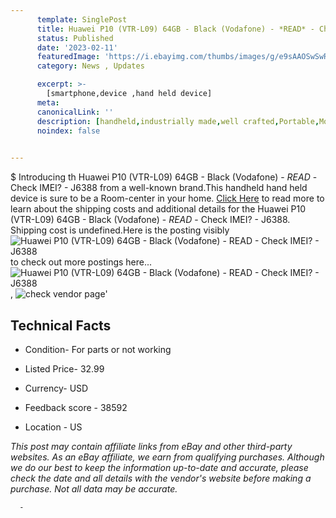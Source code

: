 ```yaml
---
      template: SinglePost
      title: Huawei P10 (VTR-L09) 64GB - Black (Vodafone) - *READ* - Check IMEI? - J6388
      status: Published
      date: '2023-02-11'
      featuredImage: 'https://i.ebayimg.com/thumbs/images/g/e9sAAOSwSwRjdUzT/s-l225.jpg'
      category: News , Updates

      excerpt: >-
        [smartphone,device ,hand held device]
      meta:
      canonicalLink: ''
      description: [handheld,industrially made,well crafted,Portable,Mobile,Compact,Convenient,Lightweight,Maneuverable,Man-portable,Miniature,Carriable,Hand-held,Light,Holdable,Transportable,Mobile device,Pocket-sized,On-the-go,Wireless,Cordless,Compact size,Convenient size, smartphone,device ,hand held device]
      noindex: false
      

---
```

$
      Introducing th Huawei P10 (VTR-L09) 64GB - Black (Vodafone) - *READ* - Check IMEI? - J6388 from a well-known brand.This handheld hand held device is sure to be a Room-center in your home. [Click Here](https://www.ebay.com/itm/134330806457?hash=item1f46bd70b9%3Ag%3Ae9sAAOSwSwRjdUzT&amdata=enc%3AAQAHAAAA4DPxfidfp0wq%2Bkol9bQfANJIHnWZ9I%2BP5Ylr6J%2By3mk0XVgbXe4v5Uhm169l43vldsNwGnJUwd4A%2FujHVDMT1OcZFZasL48Yw47yVKMVizEKLM8jpQllPH3cvDtgMsNXQ2lgUOsFLBX8Z1x0r%2FXRlYnxlogkFis2VdS8EdKevdkbDLcO8WbgYx0sAi%2FdS0gJZ6BEL9FftKq7P2okFi4AbaR3xve2h4tIS12r%2FuNBO4NYKr1GYMio4l8Kyh3txez6LsN8l9Mo%2FsOf%2BhmfjArp68WYYmjLuV7FPF7iob9jyvQ0&mkevt=1&mkcid=1&mkrid=711-53200-19255-0&campid=%253CePNCampaignId%253E&customid=%253CreferenceId%253E&toolid=10049) to read more to learn about the shipping costs and additional details for the Huawei P10 (VTR-L09) 64GB - Black (Vodafone) - *READ* - Check IMEI? - J6388. Shipping cost is undefined.Here is the posting visibly ![Huawei P10 (VTR-L09) 64GB - Black (Vodafone) - *READ* - Check IMEI? - J6388](https://i.ebayimg.com/thumbs/images/g/e9sAAOSwSwRjdUzT/s-l225.jpg) to check out more postings here... ![Huawei P10 (VTR-L09) 64GB - Black (Vodafone) - *READ* - Check IMEI? - J6388](https://i.ebayimg.com/images/g/e9sAAOSwSwRjdUzT/s-l1600.jpg), ![check vendor page](https://origin-galleryplus.ebayimg.com/ws/web/134330806457_2_0_1/225x225.jpg,https://origin-galleryplus.ebayimg.com/ws/web/134330806457_3_0_1/225x225.jpg,https://origin-galleryplus.ebayimg.com/ws/web/134330806457_4_0_1/225x225.jpg,https://origin-galleryplus.ebayimg.com/ws/web/134330806457_5_0_1/225x225.jpg,https://origin-galleryplus.ebayimg.com/ws/web/134330806457_6_0_1/225x225.jpg,https://origin-galleryplus.ebayimg.com/ws/web/134330806457_7_0_1/225x225.jpg)'

      

 ## Technical Facts 



     
      

 - Condition- For parts or not working 


      

 - Listed Price- 32.99 


      

 - Currency- USD 


      

 - Feedback score - 38592 


      

 - Location - US 


      
      

 *_This post may contain affiliate links from eBay and other third-party websites. As an eBay affiliate, we earn from qualifying purchases. Although we do our best to keep the information up-to-date and accurate, please check the date and all details with the vendor's website before making a purchase. Not all data may be accurate._*




      -
